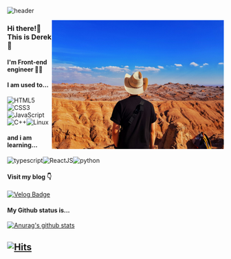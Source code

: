 ![header](https://capsule-render.vercel.app/api?type=waving&color=auto&height=100&section=header&text=Welcome%20😀&fontColor=ffffff&fontSize=40)

<p align="left 20">
  
<img src="./img/Uyuni.jpg" alt="dev_object" align="right" width="400" /></p>

### Hi there!👋 This is Derek 🙇
#### I'm Front-end engineer 👨‍💻 

#### I am used to... 

![HTML5](https://img.icons8.com/color/30/html-5.png)![CSS3](https://img.icons8.com/color/30/css3.png)![JavaScript](https://img.icons8.com/color/30/javascript.png)
![C++](https://img.icons8.com/color/30/c-plus-plus-logo.png)![Linux](https://img.icons8.com/color/30/linux.png)

#### and i am learning...
![typescript](https://img.icons8.com/color/30/typescript.png)![ReactJS](https://img.icons8.com/color/30/react-native.png)![python](https://img.icons8.com/color/30/python.png)

#### Visit my blog 👇

[![Velog Badge](http://img.shields.io/badge/-Velog-20c997?style=flat&link=https://velog.io/@ghdtjrrl94)](https://velog.io/@ghdtjrrl94)

#### My Github status is...

[![Anurag's github stats](https://github-readme-stats.vercel.app/api?username=Derek-94&show_icons=true&theme=dracula)](https://github.com/anuraghazra/github-readme-stats)

[![Hits](https://hits.seeyoufarm.com/api/count/incr/badge.svg?url=https%3A%2F%2Fgithub.com%2FDerek-94&count_bg=%23FF29C6&title_bg=%23B0B0B0&icon=github.svg&icon_color=%23EFFF95&title=Hits&edge_flat=false)](https://hits.seeyoufarm.com)  
---

